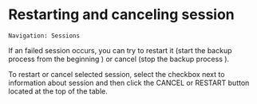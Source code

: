 # Restarting and canceling session

```text
Navigation: Sessions
```

If an failed session occurs, you can try to restart it \(start the backup process from the beginning \) or cancel \(stop the backup process \).

To restart or cancel selected session, select the checkbox next to information about session and then click the CANCEL or RESTART button located at the top of the table.

